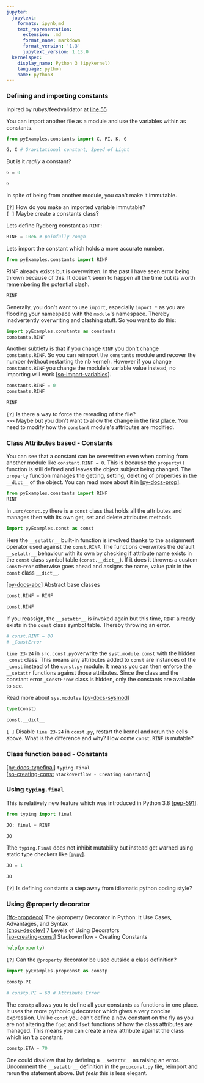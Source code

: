 ```yaml
---
jupyter:
  jupytext:
    formats: ipynb,md
    text_representation:
      extension: .md
      format_name: markdown
      format_version: '1.3'
      jupytext_version: 1.13.0
  kernelspec:
    display_name: Python 3 (ipykernel)
    language: python
    name: python3
---
```


### Defining and importing constants

Inpired by rubys/feedvalidator at [line 55](https://lgtm.com/projects/g/rubys/feedvalidator/snapshot/eb77aa864016e1071f37357746a3ad77de94432a/files/src/rdflib/syntax/parsers/RDFXMLHandler.py?sort=name&dir=ASC&mode=heatmap#L55)

You can import another file as a module and use the variables within as constants.

```python
from pyExamples.constants import C, PI, K, G
```

```python
G, C # Gravitational constant, Speed of Light
```

But is it _really_ a constant?

```python
G = 0
```

```python
G
```

In spite of being from another module, you can't make it immutable.


`[?]` How do you make an imported variable immutable?  
`[ ]` Maybe create a constants class?


Lets define Rydberg constant as `RINF`:

```python
RINF = 10e6 # painfully rough
```

Lets import the constant which holds a more accurate number.

```python
from pyExamples.constants import RINF
```

RINF already exists but is overwritten. In the past I have seen error being thrown because of this. It doesn't seem to happen all the time but its worth remembering the potential clash.

```python
RINF
```

Generally, you don't want to use `import`, especially `import *` as you are flooding your namespace with the `module`'s namespace. Thereby inadvertently overwriting and clashing stuff. So you want to do this:

```python
import pyExamples.constants as constants
constants.RINF
```

Another subtlety is that if you change `RINF` you don't change `constants.RINF`. So you can reimport the `constants` module and recover the number (without restarting the nb kernel). However if you change `constants.RINF` you change the module's variable value instead, no importing will work [[so-import-variables](https://stackoverflow.com/questions/17255737/importing-variables-from-another-file)].

```python
constants.RINF = 0
constants.RINF
```

```python
RINF
```

`[?]` Is there a way to force the rereading of the file?  
`>>>` Maybe but you don't want to allow the change in the first place. You need to modify how the `constant` module's attributes are modified.


### Class Attributes based - Constants


You can see that a constant can be overwritten even when coming from another module like `constant.RINF = 0`. This is because the `property()` function is still defined and leaves the object subject being changed. The `property` function manages the getting, setting, deleting of properties in the `__dict__` of the object. You can read more about it in [[py-docs-prop](https://docs.python.org/3/library/functions.html#property)].

```python
from pyExamples.constants import RINF
RINF
```

In `.src/const.py` there is a `const` class that holds all the attributes and manages then with its own get, set and delete attributes methods.

```python
import pyExamples.const as const
```

Here the `__setattr__` built-in function is involved thanks to the assignment operator used against the `const.RINF`. The functions overwrites the default `__setattr__` behaviour with its own by checking if attribute name exists in the `const` class symbol table (`const.__dict__`). If it does it throwns a custom `ConstError` otherwise goes ahead and assigns the name, value pair in the `const` class `__dict__`.

[[py-docs-abc](https://docs.python.org/3/tutorial/errors.html#raising-exceptions)] Abstract base classes

```python
const.RINF = RINF
```

```python
const.RINF
```

If you reassign, the `__setattr__` is invoked again but this time, `RINF` already exists in the `const` class symbol table. Thereby throwing an error.

```python
# const.RINF = 80
# _ConstError
```

`line 23-24` in `src.const.py`overwrite the `syst.module.const` with the hidden `_const` class. This means any attributes added to `const` are instances of the `_const` instead of the `const.py` module. It means you can then enforce the `__setattr` functions against those attributes. Since the class and the constant error `_ConstError` class is hidden, only the constants are available to see.

Read more about `sys.modules` [[py-docs-sysmod](https://docs.python.org/3/library/sys.html#sys.modules)]

```python
type(const)
```

```python
const.__dict__
```

`[ ]` Disable `line 23-24` in `const.py`, restart the kernel and rerun the cells above. What is the difference and why? How come `const.RINF` is mutable?


### Class function based - Constants


[[py-docs-typefinal](https://docs.python.org/3/library/typing.html#typing.Final)] `typing.Final`  
[[so-creating-const](https://stackoverflow.com/questions/2682745/how-do-i-create-a-constant-in-python?noredirect=1&lq=1) `Stackoverflow - Creating Constants`]


### Using `typing.final`

This is relatively new feature which was introduced in Python 3.8 [[pep-591](https://www.python.org/dev/peps/pep-0591/)].

```python
from typing import final
```

```python
JO: final = RINF
```

```python
JO
```

Tthe `typing.Final` does not inhibit mutability but instead get warned using static type checkers like [[`mypy`](http://mypy-lang.org/examples.html)].

```python
JO = 1
```

```python
JO
```

`[?]` Is defining constants a step away from idiomatic python coding style?


### Using @property decorator

[[ffc-propdeco](https://www.freecodecamp.org/news/python-property-decorator/)] The @property Decorator in Python: It Use Cases, Advantages, and Syntax  
[[zhou-decolev](https://medium.com/techtofreedom/7-levels-of-using-decorators-in-python-370473fcbe76)] 7 Levels of Using Decorators  
[[so-creating-const](https://stackoverflow.com/questions/2682745/how-do-i-create-a-constant-in-python?noredirect=1&lq=1)] Stackoverflow - Creating Constants


```python
help(property)
```

`[?]` Can the `@property` decorator be used outside a class definition?

```python
import pyExamples.propconst as constp
```

```python
constp.PI
```

```python
# constp.PI = 60 # Attribute Error
```

The `constp` allows you to define all your constants as functions in one place. It uses the more pythonic `@` decorator which gives a very concise expression. Unlike `const` you can't define a new constant on the fly as you are not altering the `fget` and `fset` functions of how the class attributes are managed. This means you can create a new attribute against the class which isn't a constant.

```python
constp.ETA = 70
```

One could disallow that by defining a `__setattr__` as raising an error. Uncomment the `__setattr__` definition in the `propconst.py` file, reimport and rerun the statement above. But _feels_ this is less elegant.
